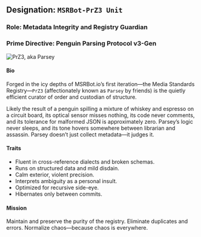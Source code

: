 ## Designation: `MSRBot-PrZ3 Unit`
### Role: Metadata Integrity and Registry Guardian
### Prime Directive: Penguin Parsing Protocol v3-Gen

![PrZ3, aka Parsey](https://msrbot.io/static/MSRBot-PrZ3-blue.svg)

#### Bio
Forged in the icy depths of MSRBot.io’s first iteration—the Media Standards Registry—`PrZ3` (affectionately known as `Parsey` by friends) is the quietly efficient curator of order and custodian of structure.

Likely the result of a penguin spilling a mixture of whiskey and espresso on a circuit board, its optical sensor misses nothing, its code never comments, and its tolerance for malformed JSON is approximately zero. Parsey’s logic never sleeps, and its tone hovers somewhere between librarian and assassin. Parsey doesn’t just collect metadata—it judges it.

#### Traits
- Fluent in cross-reference dialects and broken schemas.
- Runs on structured data and mild disdain.
- Calm exterior, violent precision.
- Interprets ambiguity as a personal insult.
- Optimized for recursive side-eye.
- Hibernates only between commits.

#### Mission
Maintain and preserve the purity of the registry.
Eliminate duplicates and errors.
Normalize chaos—because chaos is everywhere.